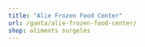```yaml
---
title: "Alie Frozen Food Center"
url: /ganta/alie-frozen-food-center/
shop: aliments surgelés
---
```

